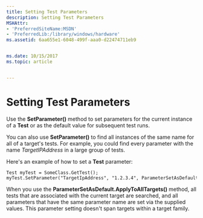 ```yaml
---
title: Setting Test Parameters
description: Setting Test Parameters
MSHAttr:
- 'PreferredSiteName:MSDN'
- 'PreferredLib:/library/windows/hardware'
ms.assetid: 6aa655e1-6048-499f-aaa0-d22474711eb9


ms.date: 10/15/2017
ms.topic: article


---
```


# Setting Test Parameters


Use the **SetParameter()** method to set parameters for the current instance of a **Test** or as the default value for subsequent test runs.

You can also use **SetParameter()** to find all instances of the same name for all of a target's tests. For example, you could find every parameter with the name *TargetIPAddress* in a large group of tests.

Here's an example of how to set a **Test** parameter:

``` syntax
Test myTest = SomeClass.GetTest();
myTest.SetParameter("TargetIpAddress", "1.2.3.4", ParameterSetAsDefault.ApplyToAllTargets);    
```

When you use the **ParameterSetAsDefault.ApplyToAllTargets()** method, all tests that are associated with the current target are searched, and all parameters that have the same parameter name are set via the supplied values. This parameter setting doesn't span targets within a target family.

 

 






